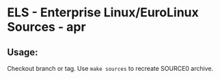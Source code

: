 # ELS - Enterprise Linux/EuroLinux Sources - apr
 
## Usage:
  Checkout branch or tag. Use `make sources` to recreate  SOURCE0 archive.
